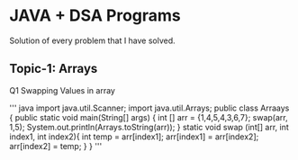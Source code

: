 # JAVA + DSA Programs
Solution of every problem that I have solved.

## Topic-1: Arrays

Q1 Swapping Values in array

''' java
import java.util.Scanner;
import java.util.Arrays;
public class Arraays {
    public static void main(String[] args) {
        int [] arr = {1,4,5,4,3,6,7};
        swap(arr, 1,5);
        System.out.println(Arrays.toString(arr));
    }
    static void swap (int[] arr, int index1, int index2){
        int temp = arr[index1];
        arr[index1] = arr[index2];
        arr[index2] = temp;
    }
}
'''
